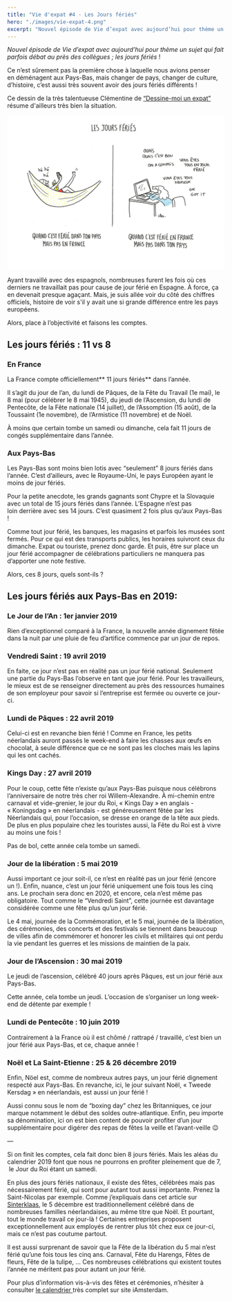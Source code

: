 ```yaml
---
title: "Vie d'expat #4 - Les Jours fériés"
hero: "./images/vie-expat-4.png"
excerpt: "Nouvel épisode de Vie d’expat avec aujourd’hui pour thème un sujet qui fait parfois débat au près des collègues ; les jours fériés ! Ce n’est sûrement pas la première chose à laquelle nous avions penser en déménagent aux Pays-Bas, mais changer de pays, changer de culture, d’histoire, c’est aussi très souvent avoir des jours fériés différents ! Ce"
---
```

_Nouvel épisode de Vie d’expat avec aujourd’hui pour thème un sujet qui fait parfois débat au près des collègues ; les jours fériés_ !

Ce n’est sûrement pas la première chose à laquelle nous avions penser en déménagent aux Pays-Bas, mais changer de pays, changer de culture, d’histoire, c’est aussi très souvent avoir des jours fériés différents !

Ce dessin de la très talentueuse Clémentine de [“Dessine-moi un expat”](https://blog.courrierinternational.com/dessine-moi-un-expat/) résume d'ailleurs très bien la situation. 

<img alt="ob_163b24_ferie.jpeg" src="./images/ob_163b24_ferie.jpeg">

Ayant travaillé avec des espagnols, nombreuses furent les fois où ces derniers ne travaillait pas pour cause de jour férié en Espagne. À force, ça en devenait presque agaçant. Mais, je suis allée voir du côté des chiffres officiels, histoire de voir s'il y avait une si grande différence entre les pays européens.

Alors, place à l’objectivité et faisons les comptes.

## Les jours fériés : 11 vs 8 

### En France

La France compte officiellement** 11 jours fériés** dans l’année.

Il s’agit du jour de l’an, du lundi de Pâques, de la Fête du Travail (1e mai), le 8 mai (pour célébrer le 8 mai 1945), du jeudi de l’Ascension, du lundi de Pentecôte, de la Fête nationale (14 juillet), de l’Assomption (15 août), de la Toussaint (1e novembre), de l’Armistice (11 novembre) et de Noël.

À moins que certain tombe un samedi ou dimanche, cela fait 11 jours de congés supplémentaire dans l’année.

### Aux Pays-Bas

Les Pays-Bas sont moins bien lotis avec “seulement” 8 jours fériés dans l’année. C’est d’ailleurs, avec le Royaume-Uni, le pays Européen ayant le moins de jour fériés.

Pour la petite anecdote, les grands gagnants sont Chypre et la Slovaquie avec un total de 15 jours fériés dans l’année. L’Espagne n’est pas loin derrière avec ses 14 jours. C’est quasiment 2 fois plus qu’aux Pays-Bas !

Comme tout jour férié, les banques, les magasins et parfois les musées sont fermés. Pour ce qui est des transports publics, les horaires suivront ceux du dimanche. Expat ou touriste, prenez donc garde. Et puis, être sur place un jour férié accompagner de célébrations particuliers ne manquera pas d’apporter une note festive.

Alors, ces 8 jours, quels sont-ils ?

## Les jours fériés aux Pays-Bas en 2019:

### Le Jour de l’An : 1er janvier 2019

Rien d’exceptionnel comparé à la France, la nouvelle année dignement fêtée dans la nuit par une pluie de feu d’artifice commence par un jour de repos.

### Vendredi Saint : 19 avril 2019

En faite, ce jour n’est pas en réalité pas un jour férié national. Seulement une partie du Pays-Bas l’observe en tant que jour férié. Pour les travailleurs, le mieux est de se renseigner directement au près des ressources humaines de son employeur pour savoir si l’entreprise est fermée ou ouverte ce jour-ci.

### Lundi de Pâques : 22 avril 2019

Celui-ci est en revanche bien férié ! 
Comme en France, les petits néerlandais auront passés le week-end à faire les chasses aux œufs en chocolat, à seule différence que ce ne sont pas les cloches mais les lapins qui les ont cachés.

### Kings Day : 27 avril 2019

Pour le coup, cette fête n’existe qu’aux Pays-Bas puisque nous célébrons l’anniversaire de notre très cher roi Willem-Alexandre. À mi-chemin entre carnaval et vide-grenier, le jour du Roi, « Kings Day » en anglais - « Koningsdag » en néerlandais - est généreusement fêtée par les Néerlandais qui, pour l’occasion, se dresse en orange de la tête aux pieds. De plus en plus populaire chez les touristes aussi, la Fête du Roi est à vivre au moins une fois !

Pas de bol, cette année cela tombe un samedi.

### Jour de la libération : 5 mai 2019

Aussi important ce jour soit-il, ce n’est en réalité pas un jour férié (encore un !). Enfin, nuance, c’est un jour férié uniquement une fois tous les cinq ans. Le prochain sera donc en 2020, et encore, cela n’est même pas obligatoire. Tout comme le “Vendredi Saint”, cette journée est davantage considérée comme une fête plus qu’un jour férié.

Le 4 mai, journée de la Commémoration, et le 5 mai, journée de la libération, des cérémonies, des concerts et des festivals se tiennent dans beaucoup de villes afin de commémorer et honorer les civils et militaires qui ont perdu la vie pendant les guerres et les missions de maintien de la paix. 

### Jour de l’Ascension : 30 mai 2019

Le jeudi de l’ascension, célébré 40 jours après Pâques, est un jour férié aux Pays-Bas.

Cette année, cela tombe un jeudi. L’occasion de s’organiser un long week-end de détente par exemple ! 

### Lundi de Pentecôte : 10 juin 2019

Contrairement à la France où il est chômé / rattrapé / travaillé, c’est bien un jour férié aux Pays-Bas, et ce, chaque année !

### Noël et La Saint-Etienne : 25 & 26 décembre 2019 

Enfin, Nöel est, comme de nombreux autres pays, un jour férié dignement respecté aux Pays-Bas. En revanche, ici, le jour suivant Noël, « Tweede Kersdag » en néerlandais, est aussi un jour férié !

Aussi connu sous le nom de “boxing day” chez les Britanniques, ce jour marque notamment le début des soldes outre-atlantique. Enfin, peu importe sa dénomination, ici on est bien content de pouvoir profiter d’un jour supplémentaire pour digérer des repas de fêtes la veille et l’avant-veille 😉  

— 

Si on finit les comptes, cela fait donc bien 8 jours fériés. Mais les aléas du calendrier 2019 font que nous ne pourrons en profiter pleinement que de 7,  le Jour du Roi étant un samedi.

En plus des jours fériés nationaux, il existe des fêtes, célébrées mais pas nécessairement férié, qui sont pour autant tout aussi importante. Prenez la Saint-Nicolas par exemple. Comme j’expliquais dans cet article sur [Sinterklaas](/sinterklaas/), le 5 décembre est traditionnellement célébré dans de nombreuses familles néerlandaises, au même titre que Noël. Et pourtant, tout le monde travail ce jour-là ! Certaines entreprises proposent exceptionnellement aux employés de rentrer plus tôt chez eux ce jour-ci, mais ce n’est pas coutume partout.

Il est aussi surprenant de savoir que la Fête de la libération du 5 mai n’est férié qu’une fois tous les cinq ans. Carnaval, Fête du Harengs, Fêtes de fleurs, Fête de la tulipe, ... Ces nombreuses célébrations qui existent toutes l’année ne méritent pas pour autant un jour férié.

Pour plus d’information vis-à-vis des fêtes et cérémonies, n’hésiter à consulter [le calendrier ](https://www.iamsterdam.com/fr/see-and-do/whats-on/monthly-event-calendar)très complet sur site iAmsterdam.
